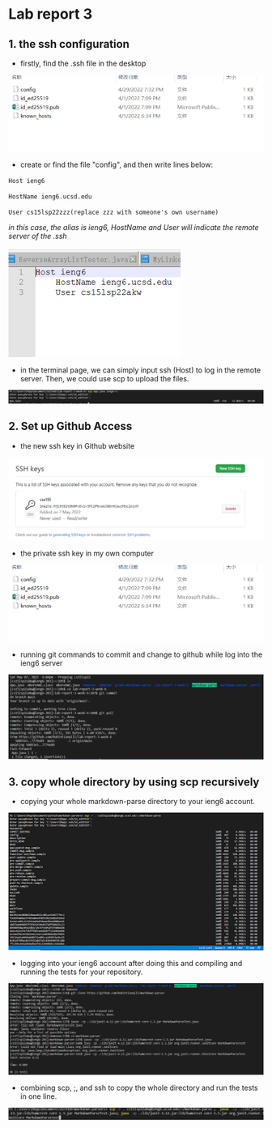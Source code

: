# Lab report 3

## 1. the ssh configuration

* firstly, find the .ssh file in the desktop

![image](6.PNG)

* create or find the file "config", and then write lines below:

`Host ieng6`

`HostName ieng6.ucsd.edu`

`User cs15lsp22zzz(replace zzz with someone's own username)`

*in this case, the alias is ieng6, HostName and User will indicate the remote server of the .ssh*

![image](7.PNG)

* in the terminal page, we can simply input ssh (Host) to log in the remote server. Then, we could use scp to upload the files.

![image](8.PNG)  

## 2. Set up Github Access
* the new ssh key in Github website

![image](5.PNG)

* the private ssh key in my own computer

![image](6.PNG)

* running git commands to commit and change to github while log into the ieng6 server

![image](10.PNG)

## 3. copy whole directory by using scp recursively

*  copying your whole markdown-parse directory to your ieng6 account.

![image](99.png)

*  logging into your ieng6 account after doing this and compiling and running the tests for your repository.

![image](100.PNG)

* combining scp, ;, and ssh to copy the whole directory and run the tests in one line.

![image](11.PNG)
